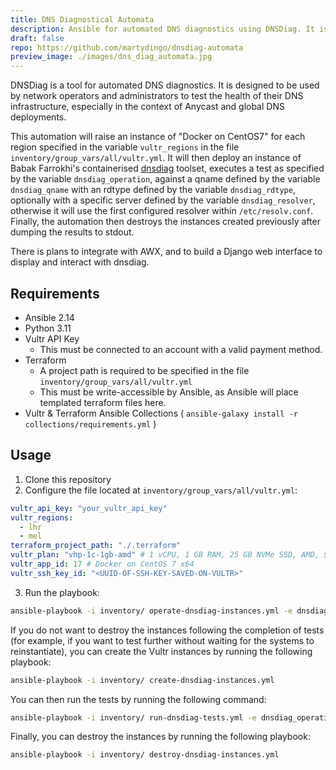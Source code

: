 ```yaml
---
title: DNS Diagnostical Automata
description: Ansible for automated DNS diagnostics using DNSDiag. It is designed to be used by network operators and DNS engineers to test & measure the health of their DNS & Network infrastructure running Anycast.
draft: false
repo: https://github.com/martydingo/dnsdiag-automata
preview_image: ./images/dns_diag_automata.jpg
---
```

DNSDiag is a tool for automated DNS diagnostics. It is designed to be used by
network operators and administrators to test the health of their DNS infrastructure,
especially in the context of Anycast and global DNS deployments.

This automation will raise an instance of "Docker on CentOS7" for each region specified
in the variable `vultr_regions` in the file `inventory/group_vars/all/vultr.yml`. It will
then deploy an instance of Babak Farrokhi's containerised [dnsdiag](https://dnsdiag.org/)
toolset, executes a test as specified by the variable `dnsdiag_operation`, against a qname
defined by the variable `dnsdiag_qname` with an rdtype defined by the variable `dnsdiag_rdtype`,
optionally with a specific server defined by the variable `dnsdiag_resolver`, otherwise it will
use the first configured resolver within `/etc/resolv.conf`. Finally, the automation
then destroys the instances created previously after dumping the results to stdout. 

There is plans to integrate with AWX, and to build a Django web interface to display and 
interact with dnsdiag. 

## Requirements

* Ansible 2.14
* Python 3.11
* Vultr API Key
    * This must be connected to an account with a valid payment method.
* Terraform
    * A project path is required to be specified in the file `inventory/group_vars/all/vultr.yml`
    * This must be write-accessible by Ansible, as Ansible will place templated terraform files here. 
* Vultr & Terraform Ansible Collections ( `ansible-galaxy install -r collections/requirements.yml` )

## Usage

1. Clone this repository
2. Configure the file located at `inventory/group_vars/all/vultr.yml`:

```yaml
vultr_api_key: "your_vultr_api_key"
vultr_regions: 
  - lhr
  - mel
terraform_project_path: "./.terraform"
vultr_plan: "vhp-1c-1gb-amd" # 1 vCPU, 1 GB RAM, 25 GB NVMe SSD, AMD, $6/mo / $0.009/hr
vultr_app_id: 17 # Docker on CentOS 7 x64
vultr_ssh_key_id: "<UUID-OF-SSH-KEY-SAVED-ON-VULTR>"
```
3. Run the playbook:

```bash
ansible-playbook -i inventory/ operate-dnsdiag-instances.yml -e dnsdiag_operation=<ping/traceroute> -e dnsdiag_qname=example.com -e dnsdiag_rdtype=A -e dnsdiag_resolver=9.9.9.9 (optional)
```

If you do not want to destroy the instances following the completion of tests (for example, if you 
want to test further without waiting for the systems to reinstantiate), you can create
the Vultr instances by running the following playbook:

```bash
ansible-playbook -i inventory/ create-dnsdiag-instances.yml 
```

You can then run the tests by running the following command:

```bash
ansible-playbook -i inventory/ run-dnsdiag-tests.yml -e dnsdiag_operation=<ping/traceroute> -e dnsdiag_qname=example.com -e dnsdiag_rdtype=A -e dnsdiag_resolver=9.9.9.9 (optional)
```

Finally, you can destroy the instances by running the following playbook:

```bash
ansible-playbook -i inventory/ destroy-dnsdiag-instances.yml
```